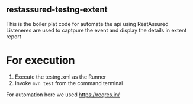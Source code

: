 ## restassured-testng-extent

This is the boiler plat code for automate the api using RestAssured
 Listeneres are used to captpure the event and display the details in extent report

# For execution

1. Execute the testng.xml as the Runner
2. Invoke `mvn test` from the command terminal


For automation here we used https://reqres.in/
